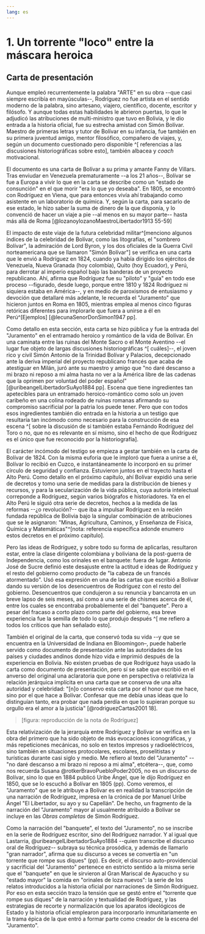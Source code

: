 ```yaml
---
lang: es
---
```


# 1. Un torrente "loco" entre la máscara heroica

## Carta de presentación

Aunque empleó recurrentemente la palabra "ARTE" en su obra --que casi siempre escribía en mayúsculas--, Rodríguez no fue artista en el sentido moderno de la palabra, sino artesano, viajero, científico, docente, escritor y filósofo. Y aunque todas estas habilidades le abrieron puertas, lo que le adjudicó las atribuciones de multi-ministro que tuvo en Bolivia, y le dio entrada a la historia oficial, fue su estrecha amistad con Simón Bolívar. Maestro de primeras letras y tutor de Bolívar en su infancia, fue también en su primera juventud amigo, mentor filosófico, compañero de viajes, y, según un documento cuestionado pero disponible ^[ referencias a las discusiones historiográficas sobre esto], también albacea y *coach* motivacional. 

El documento es una carta de Bolívar a su prima y amante Fanny de Villars. Tras enviudar en Venezuela  prematuramente --a los 21 años--, Bolívar se fue a Europa a vivir lo que en la carta se describe como un "estado de consunción" en el que morir "era lo que yo deseaba". En 1805, se encontró con Rodríguez en Viena, que para entonces vivía ahí trabajando como asistente en un laboratorio de química. Y, según la carta, para sacarlo de ese estado, le hizo saber la suma de dinero de la que disponía, y lo convenció de hacer un viaje a pie --al menos en su mayor parte-- hasta más allá de Roma [@lozanoylozanoMaestroLibertador1913 55-59]

El impacto de este viaje de la futura celebridad militar^[menciono algunos índices de la celebridad de Bolívar, como las litografías, el "sombrero Bolívar", la admiración de Lord Byron, y los dos oficiales de la Guerra Civil norteamericana que se llamaron "Simón Bolívar"] se verifica en una carta que le envió a Rodríguez en 1824, cuando ya había dirigido  los ejércitos de Venezuela, Nueva Granada (hoy colombia), Quito (hoy Ecuador), y Perú, para derrotar al imperio español bajo las banderas de un proyecto republicano. Ahí, afirma que Rodríguez fue su "piloto" y "guía" en todo ese proceso --figurado, desde luego, porque entre 1810 y 1824 Rodríguez ni siquiera estaba en América--, y en medio de paroxismos de entusiasmo y devoción que detallaré más adelante, le recuerda el "Juramento" que hicieron juntos en Roma en 1805, mientras emplea al menos cinco figuras retóricas diferentes para implorarle que fuera a unirse a él en Perú^[Ejemplos] [@lecunaSenorDonSimon1947 pp].

Como detallo en esta sección, esta carta se hizo pública y fue la entrada del "Juramento" en el entramado heroico y romántico de la vida de Bolívar. En una caminata entre las ruinas del Monte Sacro o el Monte Aventino --el lugar fue objeto de largas discusiones historiográficas ^[ cuáles]--, el joven rico y civil Simón Antonio de la Trinidad Bolívar y Palacios, decepcionado ante la deriva imperial del proyecto republicano francés que acaba de atestiguar en Milán, juró ante su maestro y amigo que "no daré descanso a mi brazo ni reposo a mi alma hasta no ver a la América libre de las cadenas que la oprimen por voluntad del poder español" [@uribeangelLibertadorSuAyo1884 pp]. Escena que tiene ingredientes tan apetecibles para un entramado heroico-romántico como solo un joven caribeño en una colina rodeado de ruinas romanas afirmando su compromiso sacrificial por la patria los puede tener. Pero que con todos esos ingredientes también dio entrada en la historia a un testigo que resultaría tan incómodo como necesario para la construcción de esa escena ^[ sobre la discusión de si también estaba Fernándo Rodríguez del Toro o no, que no es relevante en sí mismo, sino el hecho de que Rodríguez es el único que fue reconocido por la historiografía].

El carácter incómodo del testigo se empieza a gestar también en la carta de Bolívar de 1824. Con la misma euforia que le imploró que fuera a unirse a él, Bolívar lo recibió en Cuzco, e instantáneamente lo incorporó en su primer círculo de seguridad y confianza. Estuvieron juntos en el trayecto hasta el Alto Perú. Como detallo en el próximo capítulo, ahí Bolívar expidió una serie de decretos y tomo una serie de medidas para la distribución de bienes y recursos, y para la secularización de la vida pública, cuya autoría intelectual correponde a Rodríguez, según varios biógrafos e historiadores. Ya en el Alto Perú le siguió otra serie de decretos, hechos a la medida de las reformas --¿o revolución?-- que iba a impulsar Rodríguez en la recién fundada república de Bolivia bajo la singular combinación de atribuciones que se le asignaron: "Minas, Agricultura, Caminos, y Enseñanza de Física, Química y Matemáticas"^[nota: referencia específica adonde enumero estos decretos en el próximo capítulo].

Pero las ideas de Rodríguez, y sobre todo su forma de aplicarlas, resultaron estar, entre la clase dirigente colombiana y boliviana de la post-guerra de Independencia, como los orinales en el banquete: fuera de lugar. Antonio José de Sucre definió este desajuste entre la actitud e ideas de Rodríguez y el resto del gobierno como producto de "la cabeza de un francés atormentado". Usó esa expresión en una de las cartas que escribió a Bolívar dando su versión de los desencuentros de Rodríguez con el resto del gobierno. Desencuentros que condujeron a su renuncia y bancarrota en un breve lapso de seis meses, así como a una serie de chismes acerca de él, entre los cuales se encontraba probablemente el del "banquete". Pero a pesar del fracaso a corto plazo como parte del gobierno, esa breve experiencia fue la semilla de todo lo que produjo después ^[ me refiero a todos los críticos que han señalado esto]. 

También el original de la carta, que conservó toda su vida --y que se encuentra en la Universidad de Indiana en Bloomingon–, puede haberle servido como documento de presentación ante las autoridades de los países y ciudades andinos donde hizo vida e imprimió después de la experiencia en Bolivia. No existen pruebas de que Rodríguez haya usado la carta como documento de presentación, pero sí se sabe que escribió en el anverso del original una aclaratoria que pone en perspectiva o relativiza la relación jerárquica implícita en una carta que se conserva de una alta autoridad y celebridad:  "[n]o conservo esta carta por el honor que me hace, sino por el que hace a Bolívar. Confesar que me debía unas ideas que lo distinguían tanto, era probar que nada perdía en que lo supieran porque su orgullo era el amor a la justicia" [@rodriguezCartas2001 18].

>[figura: reproducción de la nota de Rodríguez]

Esta relativización de la jerarquía entre Rodríguez y Bolívar se verifica en la obra del primero que ha sido objeto de más evocaciones iconográficas, y más repeticiones mecánicas, no solo en textos impresos y radioeléctricos, sino también en situaciones protocolares, escolares, proselitistas y turísticas durante casi siglo y medio. Me refiero al texto del "Juramento" --"no daré descanso a mi brazo ni reposo a mi alma", etcétera--, que, como nos recuerda Susana @rotkerBravoPuebloPoder2005, no es un discurso de Bolívar, sino lo que en 1884 publicó Uribe Ángel, que le dijo Rodríguez en 1850, que se lo escuchó a Bolívar en 1805 (pp). Como veremos, el "Juramento" que se le atribuye a Bolívar es en realidad la transcripción de una narración de Rodríguez, impresa en la crónica de por Manuel Uribe Ángel "El Libertador, su ayo y su Capellán". De hecho, un fragmento de la narración del "Juramento" mayor al usualmente atribuído a Bolívar se incluye  en las *Obras completas* de Simón Rodríguez. 

Como la narración del "banquete", el texto del "Juramento", no se inscribe en la serie de Rodríguez escritor, sino del Rodríguez narrador. Y al igual que Lastarria, @uribeangelLibertadorSuAyo1884 --quien transcribe el discurso oral de Rodríguez-- subraya su técnica prosódica, y además de llamarlo "gran narrador", afirma que su discurso a veces se convertía en "un torrente que rompe sus diques" (pp). Es decir, el discurso auto-providencial y sacrificial del "Juramento" pertenece en estricto sentido a la misma serie que el "banquete" en que le sirvieron al Gran Mariscal de Ayacucho y su "estado mayor" la comida en "orinales de loza nuevos": la serie de los relatos introducidos a la historia oficial por narraciones de Simón Rodríguez. Por eso en esta sección trazo la tensión  que se gestó entre el "torrente que rompe sus diques" de la narración y textualidad de Rodríguez, y las estrategias de recorte y normalización que los aparatos ideológicos de Estado y la historia oficial emplearon  para incorporarlo inmunitariamente en la trama épica de la que entró a formar parte como creador de la escena del "Juramento".